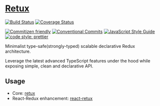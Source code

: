 # [Retux](https://github.com/crimx/retux)

[![Build Status](https://img.shields.io/travis/com/crimx/retux/master)](https://travis-ci.com/crimx/retux)
[![Coverage Status](https://coveralls.io/repos/github/crimx/retux/badge.svg?branch=master)](https://coveralls.io/github/crimx/retux?branch=master)

[![Commitizen friendly](https://img.shields.io/badge/commitizen-friendly-brightgreen.svg?maxAge=2592000)](http://commitizen.github.io/cz-cli/)
[![Conventional Commits](https://img.shields.io/badge/Conventional%20Commits-1.0.0-brightgreen.svg?maxAge=2592000)](https://conventionalcommits.org)
[![JavaScript Style Guide](https://img.shields.io/badge/code_style-standard-brightgreen.svg)](https://standardjs.com)
[![code style: prettier](https://img.shields.io/badge/code_style-prettier-ff69b4.svg?style=flat-square)](https://github.com/prettier/prettier)

Minimalist type-safe(strongly-typed) scalable declarative Redux architecture.

Leverage the latest advanced TypeScript features under the hood while exposing simple, clean and declarative API.

## Usage

- Core: [retux](https://github.com/crimx/retux/tree/master/packages/retux)
- React-Redux enhancement: [react-retux](https://github.com/crimx/retux/tree/master/packages/react-retux)

